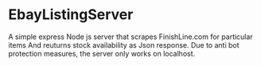 # EbayListingServer
A simple express Node js server that scrapes FinishLine.com for particular items
And reuturns stock availability as Json response.
Due to anti bot protection measures, the server only works on localhost.
